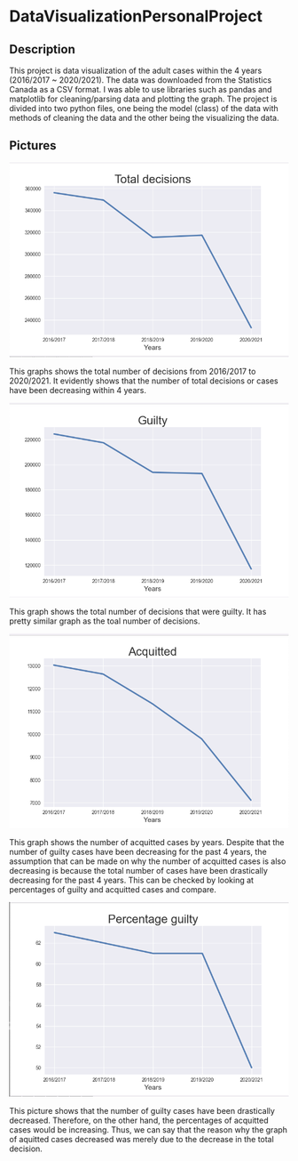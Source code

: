 # DataVisualizationPersonalProject

## Description
This project is data visualization of the adult cases within the 4 years (2016/2017 ~ 2020/2021). The data was downloaded from the Statistics Canada as a CSV format. I was able to use libraries such as pandas and matplotlib for cleaning/parsing data and plotting the graph. The project is divided into two python files, one being the model (class) of the data with methods of cleaning the data and the other being the visualizing the data. 

## Pictures

![alt text](total_decisions_graph.png)

This graphs shows the total number of decisions from 2016/2017 to 2020/2021. It evidently shows that the number of total decisions or cases have been decreasing within 4 years.

![alt text](guilty_graph.png)

This graph shows the total number of decisions that were guilty. It has pretty similar graph as the toal number of decisions. 

![alt text](acquitted_graph.png)

This graph shows the number of acquitted cases by years. Despite that the number of guilty cases have been decreasing for the past 4 years, the assumption that can be made on why the number of acquitted cases is also decreasing is because the total number of cases have been drastically decreasing for the past 4 years. This can be checked by looking at percentages of guilty and acquitted cases and compare. 

![alt text](percentage_guilty_graph.png)

This picture shows that the number of guilty cases have been drastically decreased. Therefore, on the other hand, the percentages of acquitted cases would be increasing. Thus, we can say that the reason why the graph of aquitted cases decreased was merely due to the decrease in the total decision.
